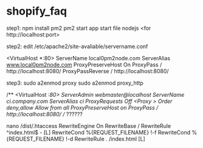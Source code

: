 # shopify_faq
step1: npm install pm2
pm2 start app  <pm2 start app.js>
start file nodejs <for http://localhost:port>
  
step2: 
edit /etc/apache2/site-avaliable/servername.conf

<VirtualHost *:80>
  ServerName local0pm2node.com
ServerAlias www.local0pm2node.com
  ProxyPreserveHost On
  ProxyPass / http://localhost:8080/
  ProxyPassReverse / http://localhost:8080/
</VirtualHost>



step3: sudo a2enmod proxy
        sudo a2enmod proxy_http
        
        
        
/**
<VirtualHost *:80>
    ServerAdmin webmaster@localhost
    ServerName ci.company.com
    ServerAlias ci
    ProxyRequests Off
    <Proxy *>
        Order deny,allow
        Allow from all
    </Proxy>
    ProxyPreserveHost on
    ProxyPass / http://localhost:8080/
</VirtualHost>
/** ??????

  nano /dist/.htaccess
  <IfModule mod_rewrite.c>
  RewriteEngine On
  RewriteBase /
  RewriteRule ^index\.html$ - [L]
  RewriteCond %{REQUEST_FILENAME} !-f
  RewriteCond %{REQUEST_FILENAME} !-d
  RewriteRule . /index.html [L]
</IfModule>
